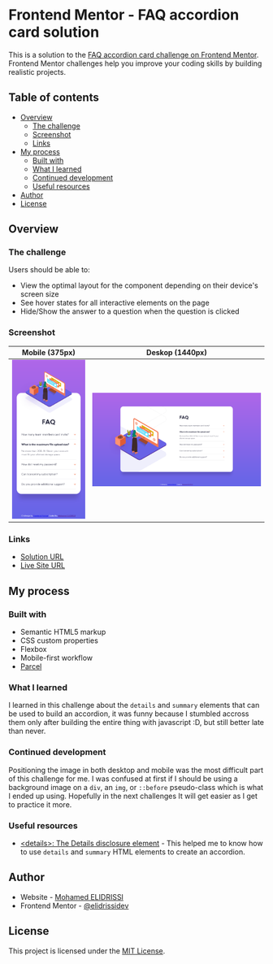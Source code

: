 # Frontend Mentor - FAQ accordion card solution

This is a solution to the [FAQ accordion card challenge on Frontend Mentor](https://www.frontendmentor.io/challenges/faq-accordion-card-XlyjD0Oam). Frontend Mentor challenges help you improve your coding skills by building realistic projects. 

## Table of contents

- [Overview](#overview)
  - [The challenge](#the-challenge)
  - [Screenshot](#screenshot)
  - [Links](#links)
- [My process](#my-process)
  - [Built with](#built-with)
  - [What I learned](#what-i-learned)
  - [Continued development](#continued-development)
  - [Useful resources](#useful-resources)
- [Author](#author)
- [License](#license)

## Overview

### The challenge

Users should be able to:

- View the optimal layout for the component depending on their device's screen size
- See hover states for all interactive elements on the page
- Hide/Show the answer to a question when the question is clicked

### Screenshot

| Mobile (375px) | Deskop (1440px) |
| --- | --- |
| ![Mobile](./screenshot-mobile.png) | ![Desktop](./screenshot-desktop.png) |

### Links

- [Solution URL](https://www.frontendmentor.io/solutions/faq-accordion-card-without-using-javascript-5TRBiD86m)
- [Live Site URL](https://faq-accordion-card-elidrissidev.vercel.app/)

## My process

### Built with

- Semantic HTML5 markup
- CSS custom properties
- Flexbox
- Mobile-first workflow
- [Parcel](https://parceljs.org/)

### What I learned

I learned in this challenge about the `details` and `summary` elements that can be used to build an accordion, it was funny because I stumbled accross them only after building the entire thing with javascript :D, but still better late than never.

### Continued development

Positioning the image in both desktop and mobile was the most difficult part of this challenge for me. I was confused at first if I should be using a background image on a `div`, an `img`, or `::before` pseudo-class which is what I ended up using. Hopefully in the next challenges It will get easier as I get to practice it more.

### Useful resources

- [\<details\>: The Details disclosure element](https://developer.mozilla.org/en-US/docs/Web/HTML/Element/details) - This helped me to know how to use `details` and `summary` HTML elements to create an accordion. 

## Author

- Website - [Mohamed ELIDRISSI](https://www.elidrissi.dev)
- Frontend Mentor - [@elidrissidev](https://www.frontendmentor.io/profile/elidrissidev)

## License

This project is licensed under the [MIT License](LICENSE.txt).
